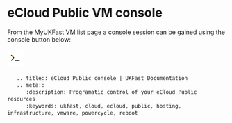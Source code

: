 # eCloud Public VM console

From the [MyUKFast VM list page](https://my.ukfast.co.uk/ecloud-public) a console session can be gained using the console button below:

 ![consoleButton](files/consoleButton.png)

```eval_rst
   .. title:: eCloud Public console | UKFast Documentation
   .. meta::
      :description: Programatic control of your eCloud Public resources
      :keywords: ukfast, cloud, ecloud, public, hosting, infrastructure, vmware, powercycle, reboot
```
